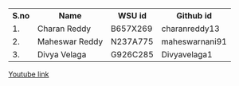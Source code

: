 <table>
  <tr>
    <th>S.no</th>
    <th>Name</th>
    <th>WSU id</th>
    <th>Github id</th>
  </tr>
  <tr>
    <td>1.</td>
    <td>Charan Reddy</td>
    <td>B657X269</td>
    <td>charanreddy13</td>
  </tr>
  <tr>
    <td>2.</td>
    <td>Maheswar Reddy</td>
    <td>N237A775</td>
    <td>maheswarnani91</td>
  </tr>
   <tr>
    <td>3.</td>
    <td>Divya Velaga</td>
    <td>G926C285</td>
    <td>Divyavelaga1</td>
  </tr>
</table>



<a href="https://youtu.be/-4ztAek9aGw">Youtube link</a>
